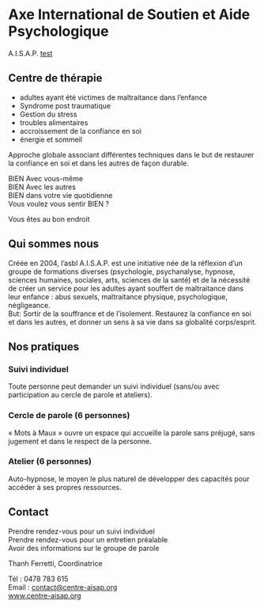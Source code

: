 # Axe International de Soutien et Aide Psychologique

A.I.S.A.P.
[test](./than_centre-aisap.org)

## Centre de thérapie 

- adultes ayant été victimes de maltraitance dans l’enfance
- Syndrome post traumatique
- Gestion du stress
- troubles alimentaires
- accroissement de la confiance en soi
- énergie et sommeil

Approche globale associant différentes techniques dans le but de restaurer la confiance en soi et dans les autres de façon durable.


BIEN Avec vous-même  
BIEN Avec les autres  
BIEN dans votre vie quotidienne  
Vous voulez vous sentir BIEN ?

Vous êtes au bon endroit


## Qui sommes nous

Créée en 2004, l’asbl A.I.S.A.P. est une initiative née de la réflexion d’un groupe de formations diverses (psychologie, psychanalyse, hypnose, sciences humaines, sociales, arts, sciences de la santé) et de la nécessité de créer un service pour les adultes ayant souffert de maltraitance dans leur enfance : abus sexuels, maltraitance physique, psychologique, négligeance.  
But: Sortir de la souffrance et de l’isolement. Restaurez la confiance en soi et dans les autres, et donner un sens à sa vie dans sa globalité corps/esprit.  

## Nos pratiques

### Suivi individuel
Toute personne peut demander un suivi individuel (sans/ou avec participation au cercle de parole et ateliers).  
    
### Cercle de parole (6 personnes)
« Mots à Maux » ouvre un espace qui accueille la parole sans préjugé, sans jugement et dans le respect de la personne.  
    
### Atelier (6 personnes)
Auto-hypnose, le moyen le plus naturel de développer des capacités pour accéder à ses propres ressources.  


## Contact

Prendre rendez-vous  pour un suivi individuel  
Prendre rendez-vous pour un entretien préalable  
Avoir des informations sur le groupe de parole  

Thanh Ferretti, Coordinatrice  

Tél : 0478 783 615  
Email : contact@centre-aisap.org  
www.centre-aisap.org
